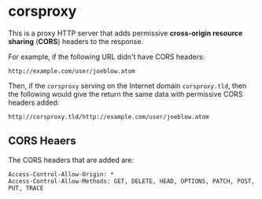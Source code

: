 # corsproxy

This is a proxy HTTP server that adds permissive **cross-origin resource sharing** (**CORS**) headers to the response.

For example, if the following URL didn't have CORS headers:
```
http://example.com/user/joeblow.atom
```

Then, if the `corsproxy` serving on the Internet domain `corsproxy.tld`, then the following would give the return the same data with permissive CORS headers added:
```
http://corsproxy.tld/http://example.com/user/joeblow.atom
```

## CORS Heaers

The CORS headers that are added are:
```
Access-Control-Allow-Origin: *
Access-Control-Allow-Methods: GET, DELETE, HEAD, OPTIONS, PATCH, POST, PUT, TRACE
```
